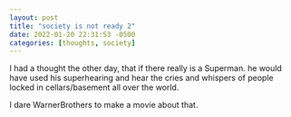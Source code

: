 ```yaml
---
layout: post
title: "society is not ready 2"
date: 2022-01-20 22:31:53 -0500
categories: [thoughts, society]
---
```


I had a thought the other day, that if there really is a Superman. he would have used his superhearing and hear the cries and whispers of people locked in cellars/basement all over the world. 

I dare WarnerBrothers to make a movie about that.